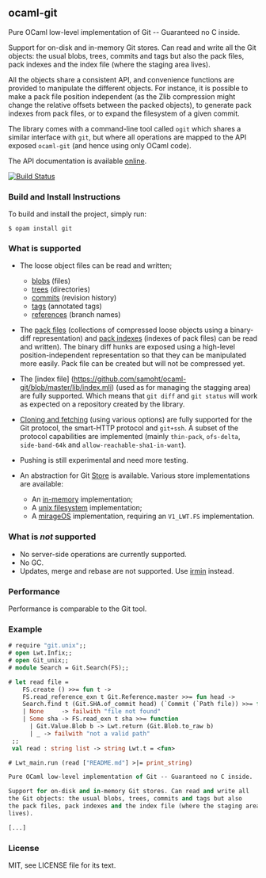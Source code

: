 ## ocaml-git

Pure OCaml low-level implementation of Git -- Guaranteed no C inside.

Support for on-disk and in-memory Git stores. Can read and write all
the Git objects: the usual blobs, trees, commits and tags but also
the pack files, pack indexes and the index file (where the staging area
lives).

All the objects share a consistent API, and convenience functions are
provided to manipulate the different objects. For instance, it is
possible to make a pack file position independent (as the Zlib
compression might change the relative offsets between the packed
objects), to generate pack indexes from pack files, or to expand
the filesystem of a given commit.

The library comes with a command-line tool called `ogit` which shares
a similar interface with `git`, but where all operations are mapped to
the API exposed `ocaml-git` (and hence using only OCaml code).

The API documentation is available
[online](http://mirage.github.io/ocaml-git/).

[![Build Status](https://travis-ci.org/mirage/ocaml-git.png?branch=master)](https://travis-ci.org/mirage/ocaml-git)

### Build and Install Instructions

To build and install the project, simply run:
```
$ opam install git
```

### What is supported

* The loose object files can be read and written;
  - [blobs](http://mirage.github.io/ocaml-git/Blob.html) (files)
  - [trees](http://mirage.github.io/ocaml-git/Tree.html) (directories)
  - [commits](http://mirage.github.io/ocaml-git/Commit.html) (revision history)
  - [tags](http://mirage.github.io/ocaml-git/Tag.html) (annotated tags)
  - [references](http://mirage.github.io/ocaml-git/Reference.html) (branch names)

* The [pack files](http://mirage.github.io/ocaml-git/Pack.html)
  (collections of compressed loose objects using a binary-diff representation)
  and [pack indexes](http://mirage.github.io/ocaml-git/Pack_index.html)
  (indexes of pack files) can be read and
  written). The binary diff hunks are exposed using a high-level
  position-independent representation so that they can be manipulated
  more easily. Pack file can be created but will not be compressed yet.

* The [index file] (https://github.com/samoht/ocaml-git/blob/master/lib/index.mli)
  (used as for managing the stagging area)
  are fully supported. Which means that `git diff` and `git status`
  will work as expected on a repository created by the library.

* [Cloning and fetching](http://mirage.github.io/ocaml-git/Sync.html)
  (using various options) are fully supported for
  the Git protocol, the smart-HTTP protocol and `git+ssh`. A subset
  of the protocol capabilities are implemented (mainly `thin-pack`,
  `ofs-delta`, `side-band-64k` and `allow-reachable-sha1-in-want`).

* Pushing is still experimental and need more testing.

* An abstraction for Git [Store](http://mirage.github.io/ocaml-git/Store.S.html)
  is available. Various store implementations are available:
  - An [in-memory](http://mirage.github.io/ocaml-git/Memory.html) implementation;
  - A [unix filesystem](http://mirage.github.io/ocaml-git/Git_unix.S.FS.html)
    implementation;
  - A [mirageOS](http://mirage.github.io/ocaml-git/Git_mirage.html) implementation,
    requiring an `V1_LWT.FS` implementation.

### What is *not* supported

* No server-side operations are currently supported.
* No GC.
* Updates, merge and rebase are not supported. Use
  [irmin](https://github.com/mirage/irmin) instead.

### Performance

Performance is comparable to the Git tool.

### Example

```ocaml
# require "git.unix";;
# open Lwt.Infix;;
# open Git_unix;;
# module Search = Git.Search(FS);;

# let read file =
    FS.create () >>= fun t ->
    FS.read_reference_exn t Git.Reference.master >>= fun head ->
    Search.find t (Git.SHA.of_commit head) (`Commit (`Path file)) >>= function
    | None     -> failwith "file not found"
    | Some sha -> FS.read_exn t sha >>= function
      | Git.Value.Blob b -> Lwt.return (Git.Blob.to_raw b)
      | _ -> failwith "not a valid path"
 ;;
 val read : string list -> string Lwt.t = <fun>

# Lwt_main.run (read ["README.md"] >|= print_string)

Pure OCaml low-level implementation of Git -- Guaranteed no C inside.

Support for on-disk and in-memory Git stores. Can read and write all
the Git objects: the usual blobs, trees, commits and tags but also
the pack files, pack indexes and the index file (where the staging area
lives).

[...]
```

### License

MIT, see LICENSE file for its text.
